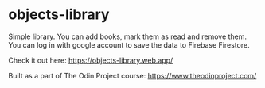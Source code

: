 # objects-library

Simple library. You can add books, mark them as read and remove them. You can log in with google account to save the data to Firebase Firestore.

Check it out here: https://objects-library.web.app/

Built as a part of The Odin Project course: https://www.theodinproject.com/
